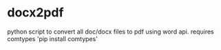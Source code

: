 # docx2pdf
python script to convert all doc/docx files to pdf using word api.
requires comtypes 'pip install comtypes'

